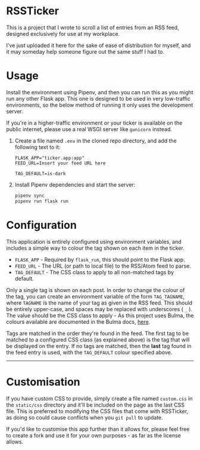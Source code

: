 # RSSTicker

This is a project that I wrote to scroll a list of entries from an RSS feed,
designed exclusively for use at my workplace.

I've just uploaded it here for the sake of ease of distribution for myself,
and it may someday help someone figure out the same stuff I had to.

# Usage

Install the environment using Pipenv, and then you can run this as you might
run any other Flask app. This one is designed to be used in very low-traffic
environments, so the below method of running it only uses the development 
server.

If you're in a higher-traffic environment or your ticker is available on the
public internet, please use a real WSGI server like `gunicorn` instead.

1. Create a file named `.env` in the cloned repo directory, and add the 
   following text to it:

   ```dotenv
   FLASK_APP="ticker.app:app"
   FEED_URL=Insert your feed URL here
   
   TAG_DEFAULT=is-dark
   ```

2. Install Pipenv dependencies and start the server:

   ```bash
   pipenv sync
   pipenv run flask run
   ```

# Configuration

This application is entirely configured using environment variables, and 
includes a simple way to colour the tag shown on each item in the ticker.

* `FLASK_APP` - Required by `flask_run`, this should point to the Flask app.
* `FEED_URL` - The URL (or path to local file) to the RSS/Atom feed to parse.
* `TAG_DEFAULT` - The CSS class to apply to all non-matched tags by default.

Only a single tag is shown on each post. In order to change the colour of the
tag, you can create an environment variable of the form `TAG_TAGNAME`, where
`TAGNAME` is the name of your tag as given in the RSS feed. This should be
entirely upper-case, and spaces may be replaced with underscores ( `_` ). The
value should be the CSS class to apply - As this project uses Bulma, the
colours available are documented in the Bulma docs, 
[here](https://bulma.io/documentation/elements/tag/#colors).

Tags are matched in the order they're found in the feed. The first tag to be
matched to a configured CSS class (as explained above) is the tag that will be
displayed on the entry. If no tags are matched, then the **last** tag found
in the feed entry is used, with the `TAG_DEFAULT` colour specified above.

---

# Customisation

If you have custom CSS to provide, simply create a file named `custom.css` in
the `static/css` directory and it'll be included on the page as the last CSS
file. This is preferred to modifying the CSS files that come with RSSTicker,
as doing so could cause conflicts when you `git pull` to update.

If you'd like to customise this app further than it allows for, please feel free
to create a fork and use it for your own purposes - as far as the license allows. 

